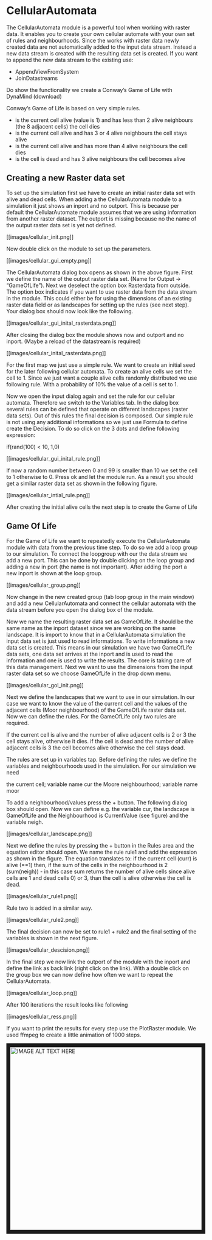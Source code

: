 # CellularAutomata

The CellularAutomata module is a powerful tool when working with raster data. It enables you to create your own cellular automate with your own set of rules and neighbourhoods. Since the works with raster data newly created data are not automatically added to the input data stream. Instead a new data stream is created with the resulting data set is created. If you want to append the new data stream to the existing use:

- AppendViewFromSystem
- JoinDatastreams

Do show the functionality we create a Conway’s Game of Life with DynaMind (download)

Conway’s Game of Life is based on very simple rules. 

- is the current cell alive (value is 1) and has less than 2 alive neighbours (the 8 adjacent cells) the cell dies
- is the current cell alive and has 3 or 4 alive neighbours the cell stays alive
- is the current cell alive and has more than 4 alive neighbours the cell dies
- is the cell is dead and has 3 alive neighbours the cell becomes alive


## Creating a new Raster data set

To set up the simulation first we have to create an initial raster data set with alive and dead cells. When adding a the CellularAutomata module to a simulation it just shows an inport and no outport. This is because per default the CellularAutomate module assumes that we are using information from another raster dataset. The outport is missing because no the name of the output raster data set is yet not defined. 


[[images/cellular_init.png]]

Now double click on the module to set up the parameters. 

[[images/cellular_gui_empty.png]]

The CellularAutomata dialog box opens as shown in the above figure. First we define the name of the output raster data set. (Name for Output -> “GameOfLife”). Next we deselect the option box Rasterdata from outside. The option box indicates if you want to use raster data from the data stream in the module. This could either be for using the dimensions of an existing raster data field or as  landscapes for setting up the rules (see next step). Your dialog box should now look like the following.

[[images/cellular_gui_inital_rasterdata.png]]

After closing the dialog box the module shows now and outport and no inport. (Maybe a reload of the datastream is required) 

[[images/cellular_inital_rasterdata.png]]

For the first map we just use a simple rule. We want to create an initial seed for the later following cellular automata. To create an alive cells we set the cell to 1. Since we just want a couple alive cells randomly distributed we use following rule. With a probability of 10% the value of a cell is set to 1. 


Now we open the input dialog again and set the rule for our cellular automata. Therefore we switch to the Variables tab.
In the dialog box several rules can be defined that operate on different landscapes (raster data sets). Out of this rules the final decision is composed. Our simple rule is not using any additional informations so we just use Formula to define create the Decision. To do so click on the 3 dots and define following expression:

if(rand(100) < 10, 1,0)

[[images/cellular_gui_inital_rule.png]]

If now a random number between 0 and 99 is smaller than 10 we set the cell to 1 otherwise to 0. Press ok and let the module run. As a result you should get a similar raster data set as shown in the following figure.

[[images/cellular_intial_rule.png]]


After creating the initial alive cells the next step is to create the Game of Life

## Game Of Life

For the Game of Life we want to repeatedly execute the CellularAutomata module with data from the previous time step. To do so we add a loop group to our simulation. To connect the loopgroup with our the data stream we add a new port. This can be done by double clicking on the loop group and adding a new in port (the name is not important). After adding the port a new inport is shown at the loop group.

[[images/cellular_group.png]]

Now change in the new created group (tab loop group in the main window) and add a new CellularAutomata and connect the cellular automata with the data stream before you open the dialog box of the module.

Now we name the resulting raster data set as GameOfLife. It should be the same name as the inport dataset since we are working on the same landscape. It is import to know that in a CellularAutomata simulation the input data set is just used to read informations. To write informations a new data set is created. This means in our simulation we have two GameOfLife data sets, one data set arrives at the inport and is used to read the information and one is used to write the results. The core is taking care of this data management. Next we want to use the dimensions from the input raster data set so we choose GameOfLife in the drop down menu. 

[[images/cellular_gol_init.png]]

Next we define the landscapes that we want to use in our simulation. In our case we want to know the value of the current cell and the values of the adjacent cells (Moor neighbourhood) of the GameOfLife raster data set. 
Now we can define the rules. For the GameOfLife only two rules are required.

If the current cell is alive and the number of alive adjacent cells is 2 or 3 the cell stays alive, otherwise it dies. 
if the cell is dead and the number of alive adjacent cells is 3 the cell becomes alive otherwise the cell stays dead.

The rules are set up in variables tap. Before defining the rules we define the  variables and neighbourhoods used in the simulation. For our simulation we need 

the current cell; variable name cur
the Moore neighbourhood; variable name moor

To add a neighbourhood/values press the + button. The following dialog box should open. Now we can define e.g. the variable cur, the landscape is GameOfLife and the Neighbourhood is CurrentValue (see figure) and the variable neigh. 

[[images/cellular_landscape.png]]

Next we define the rules by pressing the + button in the Rules area and the equation editor should open. We name the rule rule1 and add the expression as shown in the figure. The equation translates to: if the current cell (curr) is alive (==1) then, if the sum of the cells in the neighbourhood is 2 (sum(neigh)) - in this case sum returns the number of alive cells since alive cells are 1 and dead cells 0) or 3, than the cell is alive otherwise the cell is dead.


[[images/cellular_rule1.png]]


Rule two is added in a similar way.

[[images/cellular_rule2.png]]

The final decision can now be set to rule1 + rule2 and the final setting of the variables is shown in the next figure.

[[images/cellular_descision.png]]

In the final step we now link the outport of the module with the inport and define the link as back link (right click on the link). With a double click on the group box we can now define how often we want to repeat the CellularAutomata.

[[images/cellular_loop.png]]

After 100 iterations the result looks like following

[[images/cellular_ress.png]]

If you want to print the results for every step use the PlotRaster module. We used ffmpeg to create a little animation of 1000 steps.

<a href="http://www.youtube.com/watch?feature=player_embedded&v=A_6IkMS0OwQ
" target="_blank"><img src="http://img.youtube.com/vi/A_6IkMS0OwQ/0.jpg" 
alt="IMAGE ALT TEXT HERE" width="640" height="480" border="10" /></a>

